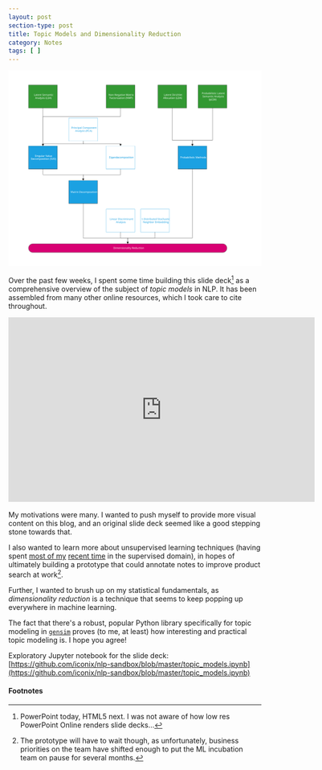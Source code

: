 ```yaml
---
layout: post
section-type: post
title: Topic Models and Dimensionality Reduction
category: Notes
tags: [ ]
---
```


![Topic flow chart (SVG)](/img/posts/topic_flow_chart.svg)

Over the past few weeks, I spent some time building this slide deck[^ppt] as a comprehensive overview of the subject of _topic models_ in NLP. It has been assembled from many other online resources, which I took care to cite throughout.

<iframe style='margin: 0 auto;display: block;' src='https://onedrive.live.com/embed?cid=50B446BDCC8197B6&resid=50B446BDCC8197B6%21101313&authkey=AEVpYFhVVYWH5IM&em=2&wdAr=1.7777777777777777' width='610px' height='367px' frameborder='0'></iframe>
<br />
My motivations were many. I wanted to push myself to provide more visual content on this blog, and an original slide deck seemed like a good stepping stone towards that.

I also wanted to learn more about unsupervised learning techniques (having spent [most of my](/notes/2017/08/18/fast-week2.html) [recent time](/portfolio-building/2017/09/25/nlp-for-tasks.html) in the supervised domain), in hopes of ultimately building a prototype that could annotate notes to improve product search at work[^postponed].

Further, I wanted to brush up on my statistical fundamentals, as _dimensionality reduction_ is a technique that seems to keep popping up everywhere in machine learning.

The fact that there's a robust, popular Python library specifically for topic modeling in [`gensim`](https://radimrehurek.com/gensim/) proves (to me, at least) how interesting and practical topic modeling is. I hope you agree!

Exploratory Jupyter notebook for the slide deck: [https://github.com/iconix/nlp-sandbox/blob/master/topic_models.ipynb](https://github.com/iconix/nlp-sandbox/blob/master/topic_models.ipynb)

#### Footnotes

[^ppt]: PowerPoint today, HTML5 next. I was not aware of how low res PowerPoint Online renders slide decks...
[^postponed]: The prototype will have to wait though, as unfortunately, business priorities on the team have shifted enough to put the ML incubation team on pause for several months.
